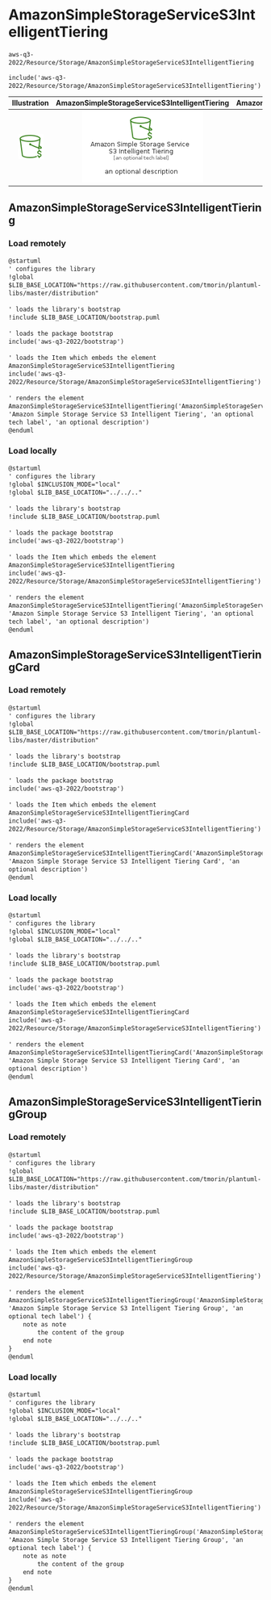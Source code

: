 # AmazonSimpleStorageServiceS3IntelligentTiering


```text
aws-q3-2022/Resource/Storage/AmazonSimpleStorageServiceS3IntelligentTiering
```

```text
include('aws-q3-2022/Resource/Storage/AmazonSimpleStorageServiceS3IntelligentTiering')
```



| Illustration | AmazonSimpleStorageServiceS3IntelligentTiering | AmazonSimpleStorageServiceS3IntelligentTieringCard | AmazonSimpleStorageServiceS3IntelligentTieringGroup |
| :---: | :---: | :---: | :---: |
| ![illustration for Illustration](../../../aws-q3-2022/Resource/Storage/AmazonSimpleStorageServiceS3IntelligentTiering.png) | ![illustration for AmazonSimpleStorageServiceS3IntelligentTiering](../../../aws-q3-2022/Resource/Storage/AmazonSimpleStorageServiceS3IntelligentTiering.Local.png) | ![illustration for AmazonSimpleStorageServiceS3IntelligentTieringCard](../../../aws-q3-2022/Resource/Storage/AmazonSimpleStorageServiceS3IntelligentTieringCard.Local.png) | ![illustration for AmazonSimpleStorageServiceS3IntelligentTieringGroup](../../../aws-q3-2022/Resource/Storage/AmazonSimpleStorageServiceS3IntelligentTieringGroup.Local.png) |




## AmazonSimpleStorageServiceS3IntelligentTiering

### Load remotely
```plantuml
@startuml
' configures the library
!global $LIB_BASE_LOCATION="https://raw.githubusercontent.com/tmorin/plantuml-libs/master/distribution"

' loads the library's bootstrap
!include $LIB_BASE_LOCATION/bootstrap.puml

' loads the package bootstrap
include('aws-q3-2022/bootstrap')

' loads the Item which embeds the element AmazonSimpleStorageServiceS3IntelligentTiering
include('aws-q3-2022/Resource/Storage/AmazonSimpleStorageServiceS3IntelligentTiering')

' renders the element
AmazonSimpleStorageServiceS3IntelligentTiering('AmazonSimpleStorageServiceS3IntelligentTiering', 'Amazon Simple Storage Service S3 Intelligent Tiering', 'an optional tech label', 'an optional description')
@enduml
```

### Load locally
```plantuml
@startuml
' configures the library
!global $INCLUSION_MODE="local"
!global $LIB_BASE_LOCATION="../../.."

' loads the library's bootstrap
!include $LIB_BASE_LOCATION/bootstrap.puml

' loads the package bootstrap
include('aws-q3-2022/bootstrap')

' loads the Item which embeds the element AmazonSimpleStorageServiceS3IntelligentTiering
include('aws-q3-2022/Resource/Storage/AmazonSimpleStorageServiceS3IntelligentTiering')

' renders the element
AmazonSimpleStorageServiceS3IntelligentTiering('AmazonSimpleStorageServiceS3IntelligentTiering', 'Amazon Simple Storage Service S3 Intelligent Tiering', 'an optional tech label', 'an optional description')
@enduml
```

## AmazonSimpleStorageServiceS3IntelligentTieringCard

### Load remotely
```plantuml
@startuml
' configures the library
!global $LIB_BASE_LOCATION="https://raw.githubusercontent.com/tmorin/plantuml-libs/master/distribution"

' loads the library's bootstrap
!include $LIB_BASE_LOCATION/bootstrap.puml

' loads the package bootstrap
include('aws-q3-2022/bootstrap')

' loads the Item which embeds the element AmazonSimpleStorageServiceS3IntelligentTieringCard
include('aws-q3-2022/Resource/Storage/AmazonSimpleStorageServiceS3IntelligentTiering')

' renders the element
AmazonSimpleStorageServiceS3IntelligentTieringCard('AmazonSimpleStorageServiceS3IntelligentTieringCard', 'Amazon Simple Storage Service S3 Intelligent Tiering Card', 'an optional description')
@enduml
```

### Load locally
```plantuml
@startuml
' configures the library
!global $INCLUSION_MODE="local"
!global $LIB_BASE_LOCATION="../../.."

' loads the library's bootstrap
!include $LIB_BASE_LOCATION/bootstrap.puml

' loads the package bootstrap
include('aws-q3-2022/bootstrap')

' loads the Item which embeds the element AmazonSimpleStorageServiceS3IntelligentTieringCard
include('aws-q3-2022/Resource/Storage/AmazonSimpleStorageServiceS3IntelligentTiering')

' renders the element
AmazonSimpleStorageServiceS3IntelligentTieringCard('AmazonSimpleStorageServiceS3IntelligentTieringCard', 'Amazon Simple Storage Service S3 Intelligent Tiering Card', 'an optional description')
@enduml
```

## AmazonSimpleStorageServiceS3IntelligentTieringGroup

### Load remotely
```plantuml
@startuml
' configures the library
!global $LIB_BASE_LOCATION="https://raw.githubusercontent.com/tmorin/plantuml-libs/master/distribution"

' loads the library's bootstrap
!include $LIB_BASE_LOCATION/bootstrap.puml

' loads the package bootstrap
include('aws-q3-2022/bootstrap')

' loads the Item which embeds the element AmazonSimpleStorageServiceS3IntelligentTieringGroup
include('aws-q3-2022/Resource/Storage/AmazonSimpleStorageServiceS3IntelligentTiering')

' renders the element
AmazonSimpleStorageServiceS3IntelligentTieringGroup('AmazonSimpleStorageServiceS3IntelligentTieringGroup', 'Amazon Simple Storage Service S3 Intelligent Tiering Group', 'an optional tech label') {
    note as note
        the content of the group
    end note
}
@enduml
```

### Load locally
```plantuml
@startuml
' configures the library
!global $INCLUSION_MODE="local"
!global $LIB_BASE_LOCATION="../../.."

' loads the library's bootstrap
!include $LIB_BASE_LOCATION/bootstrap.puml

' loads the package bootstrap
include('aws-q3-2022/bootstrap')

' loads the Item which embeds the element AmazonSimpleStorageServiceS3IntelligentTieringGroup
include('aws-q3-2022/Resource/Storage/AmazonSimpleStorageServiceS3IntelligentTiering')

' renders the element
AmazonSimpleStorageServiceS3IntelligentTieringGroup('AmazonSimpleStorageServiceS3IntelligentTieringGroup', 'Amazon Simple Storage Service S3 Intelligent Tiering Group', 'an optional tech label') {
    note as note
        the content of the group
    end note
}
@enduml
```

